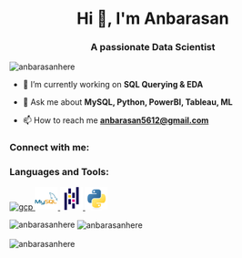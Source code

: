 <h1 align="center">Hi 👋, 
  I'm Anbarasan</h1>
<h3 align="center">A passionate Data Scientist</h3>

<p align="left"> <img src="https://komarev.com/ghpvc/?username=anbarasanhere&label=Profile%20views&color=0e75b6&style=flat" alt="anbarasanhere" /> </p>

- 🔭 I’m currently working on **SQL Querying & EDA**

- 💬 Ask me about **MySQL, Python, PowerBI, Tableau, ML**

- 📫 How to reach me **anbarasan5612@gmail.com**

<h3 align="left">Connect with me:</h3>
<p align="left">
</p>

<h3 align="left">Languages and Tools:</h3>
<p align="left"> <a href="https://cloud.google.com" target="_blank" rel="noreferrer"> <img src="https://www.vectorlogo.zone/logos/google_cloud/google_cloud-icon.svg" alt="gcp" width="40" height="40"/> </a> <a href="https://www.mysql.com/" target="_blank" rel="noreferrer"> <img src="https://raw.githubusercontent.com/devicons/devicon/master/icons/mysql/mysql-original-wordmark.svg" alt="mysql" width="40" height="40"/> </a> <a href="https://pandas.pydata.org/" target="_blank" rel="noreferrer"> <img src="https://raw.githubusercontent.com/devicons/devicon/2ae2a900d2f041da66e950e4d48052658d850630/icons/pandas/pandas-original.svg" alt="pandas" width="40" height="40"/> </a> <a href="https://www.python.org" target="_blank" rel="noreferrer"> <img src="https://raw.githubusercontent.com/devicons/devicon/master/icons/python/python-original.svg" alt="python" width="40" height="40"/> </a> </p>

<p><img align="left" src="https://github-readme-stats.vercel.app/api/top-langs?username=anbarasanhere&show_icons=true&locale=en&layout=compact" alt="anbarasanhere" /></p>

<p>&nbsp;<img align="center" src="https://github-readme-stats.vercel.app/api?username=anbarasanhere&show_icons=true&locale=en" alt="anbarasanhere" /></p>

<p><img align="center" src="https://github-readme-streak-stats.herokuapp.com/?user=anbarasanhere&" alt="anbarasanhere" /></p>


